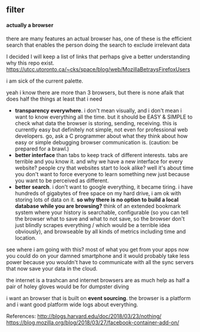 ## filter
#### actually a browser

there are many features an actual browser has, one of these is the efficient search that enables the person doing the search to exclude irrelevant data

I decided I will keep a list of links that perhaps give a better understanding why this repo exist.
https://utcc.utoronto.ca/~cks/space/blog/web/MozillaBetraysFirefoxUsers


<rant>
 
i am sick of the current palette.  

yeah i know there are more than 3 browsers, but there is none afaik that does half the things at least that i need

- **transparency everywhere**. i don't mean visually, and i don't mean i want to know everything all the time. but it should be EASY & SIMPLE to check what data the browser is storing, sending, receiving. this is currently easy but definitely not simple, not even for professional web developers. go, ask a C programmer about what they think about how easy or simple debugging browser communication is. (caution: be prepared for a brawl.)
- **better interface** than tabs to keep track of different interests. tabs are terrible and you know it. and why we have a new interface for every website? people cry that websites start to look alike? well it's about time you don't want to force everyone to learn something new just because you want to be perceived as different.
- **better search**. i don't want to google everything, it became tiring. i have hundreds of gigabytes of free space on my hard drive, i am ok with storing lots of data on it. **so why there is no option to build a local database while you are browsing?** think of an extended bookmark system where your history is searchable, configurable (so you can tell the browser what to save and what to not save, so the browser don't just blindly scrapes everything / which would be a terrible idea obviously), and browseable by all kinds of metrics including time and location.  


see where i am going with this? most of what you get from your apps now you could do on your damned smartphone and it would probably take less power because you wouldn't have to communicate with all the sync servers that now save your data in the cloud.

the internet is a trashcan and internet browsers are as much help as half a pair of holey gloves would be for dumpster diving

i want an browser that is built on **event sourcing**. the browser is a platform and i want good platform wide logs about everything.

References:
http://blogs.harvard.edu/doc/2018/03/23/nothing/
https://blog.mozilla.org/blog/2018/03/27/facebook-container-add-on/
